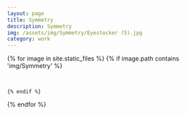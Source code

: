 ```yaml
---
layout: page
title: Symmetry
description: Symmetry
img: /assets/img/Symmetry/Eyestocker (5).jpg
category: work
---
```


<div class="container">


{% for image in site.static_files %}
    {% if image.path contains 'img/Symmetry' %}
        <div class="row p-1">  
            <div class="col-md">
                <img class="img-fluid rounded z-depth-1" src="{{ site.baseurl }}{{ image.path | relative_url }}" alt="" title="Eyestocker"/>
            </div>
        </div>

    {% endif %}
{% endfor %}

</div>